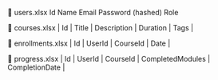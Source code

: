 📘 users.xlsx
Id Name Email Password (hashed) Role

📘 courses.xlsx
| Id | Title | Description | Duration | Tags |

📘 enrollments.xlsx
| Id | UserId | CourseId | Date |

📘 progress.xlsx
| Id | UserId | CourseId | CompletedModules | CompletionDate |
